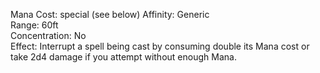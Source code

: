 Mana Cost: special (see below)
Affinity: Generic  
Range: 60ft  
Concentration: No  
Effect: Interrupt a spell being cast by consuming double its Mana cost or take 2d4 damage if you attempt without enough Mana.  